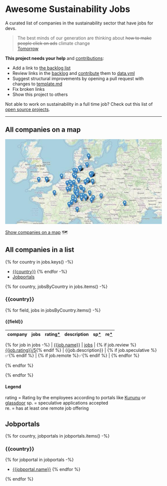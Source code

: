 # Awesome Sustainability Jobs

A curated list of companies in the sustainability sector that have jobs for devs.

> The best minds of our generation are thinking about ~~how to make people click on ads~~ climate change\
> [Tomorrow](https://www.tmrow.com/jobs/)

**This project needs your help** and [contributions](https://github.com/pogopaule/awesome-sustainability-jobs/blob/main/CONTRIBUTING.md):
- Add a link to [the backlog list](https://pad.disroot.org/p/awesome-sustainability-jobs)
- Review links in the [backlog](https://pad.disroot.org/p/awesome-sustainability-jobs) and [contribute](https://github.com/pogopaule/awesome-sustainability-jobs/blob/main/CONTRIBUTING.md) them to [data.yml](https://github.com/pogopaule/awesome-sustainability-jobs/blob/main/src/data.yaml)
- Suggest structural improvements by opening a pull request with changes to [template.md](https://github.com/pogopaule/awesome-sustainability-jobs/blob/main/src/template.md)
- Fix broken links
- Show this project to others

Not able to work on sustainability in a full time job? Check out this list of [open source projects](https://github.com/protontypes/open-sustainable-technology).

---

## All companies on a map

![preview image of map](map.jpg)

[Show companies on a map](https://awesome-sustainability-jobs.netlify.app/) 🗺️

## All companies in a list

{% for country in jobs.keys() -%}
- [{{country}}]({{toc_link(country)}})
{% endfor -%}
- [Jobportals](#jobportals)

{% for country, jobsByCountry in jobs.items() -%}
### {{country}}

{% for field, jobs in jobsByCountry.items() -%}
#### {{field}}

| company | jobs | rating[*](#Legend) | description | sp[*](#Legend)| re[*](#Legend) |
| - | - | - | - | - | - |
{% for job in jobs -%}
| [{{job.name}}]({{job.website}}) | [jobs]({{job.jobs}}) | {% if job.review %}[{{job.rating}}/5]({{job.review}}){% endif %} | {{job.description}} | {% if job.speculative %}✅{% endif %} | {% if job.remote %}✅{% endif %} |
{% endfor %}

{% endfor %}

{% endfor %}

#### Legend

rating = Rating by the employees according to portals like [Kununu](https://www.kununu.com/) or [glassdoor](https://www.glassdoor.com/)
sp. = speculative applications accepted\
re. = has at least one remote job offering

## Jobportals

{% for country, jobportals in jobportals.items() -%}
### {{country}}

{% for jobportal in jobportals -%}
* [{{jobportal.name}}]({{jobportal.website}})
{% endfor %}

{% endfor %}

